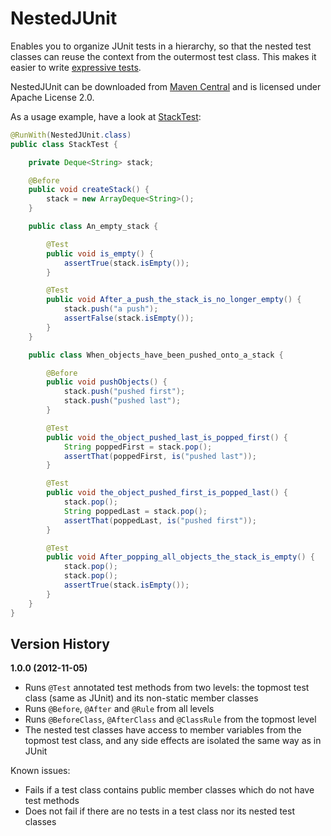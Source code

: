 
NestedJUnit
===========

Enables you to organize JUnit tests in a hierarchy, so that the nested
test classes can reuse the context from the outermost test class. This
makes it easier to write [expressive tests][naming-tests].

NestedJUnit can be downloaded from [Maven Central][download] and is
licensed under Apache License 2.0.

As a usage example, have a look at [StackTest]:

```java
@RunWith(NestedJUnit.class)
public class StackTest {

    private Deque<String> stack;

    @Before
    public void createStack() {
        stack = new ArrayDeque<String>();
    }

    public class An_empty_stack {

        @Test
        public void is_empty() {
            assertTrue(stack.isEmpty());
        }

        @Test
        public void After_a_push_the_stack_is_no_longer_empty() {
            stack.push("a push");
            assertFalse(stack.isEmpty());
        }
    }

    public class When_objects_have_been_pushed_onto_a_stack {

        @Before
        public void pushObjects() {
            stack.push("pushed first");
            stack.push("pushed last");
        }

        @Test
        public void the_object_pushed_last_is_popped_first() {
            String poppedFirst = stack.pop();
            assertThat(poppedFirst, is("pushed last"));
        }

        @Test
        public void the_object_pushed_first_is_popped_last() {
            stack.pop();
            String poppedLast = stack.pop();
            assertThat(poppedLast, is("pushed first"));
        }

        @Test
        public void After_popping_all_objects_the_stack_is_empty() {
            stack.pop();
            stack.pop();
            assertTrue(stack.isEmpty());
        }
    }
}
```

[naming-tests]:  http://blog.orfjackal.net/2010/02/three-styles-of-naming-tests.html
[download]:      http://search.maven.org/#search%7Cga%7C1%7Cg%3A%22net.orfjackal.nestedjunit%22
[StackTest]:     https://github.com/orfjackal/nestedjunit/blob/master/src/test/java/net/orfjackal/nestedjunit/StackTest.java


Version History
---------------

**1.0.0 (2012-11-05)**

- Runs `@Test` annotated test methods from two levels: the topmost test class (same as JUnit) and its non-static member classes
- Runs `@Before`, `@After` and `@Rule` from all levels
- Runs `@BeforeClass`, `@AfterClass` and `@ClassRule` from the topmost level
- The nested test classes have access to member variables from the topmost test class, and any side effects are isolated the same way as in JUnit

Known issues:

- Fails if a test class contains public member classes which do not have test methods
- Does not fail if there are no tests in a test class nor its nested test classes

